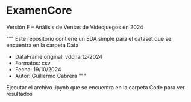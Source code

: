 # ExamenCore
Versión F – Análisis de Ventas de Videojuegos en 2024

"""
Este repositorio contiene un EDA simple para el dataset que se encuentra en la carpeta Data
- DataFrame original: vdchartz-2024
- Formatos: csv
- Fecha: 19/10/2024
- Autor: Guillermo Cabrera
"""

Ejecutar el archivo .ipynb que se encuentra en la carpeta Code para ver resultados
